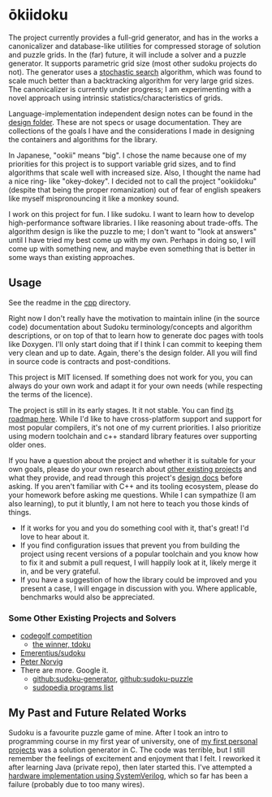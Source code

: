 # ōkiidoku

The project currently provides a full-grid generator, and has in the works a canonicalizer and database-like utilities for compressed storage of solution and puzzle grids. In the (far) future, it will include a solver and a puzzle generator. It supports parametric grid size (most other sudoku projects do not). The generator uses a [stochastic search](https://en.wikipedia.org/wiki/Sudoku_solving_algorithms#Stochastic_search_/_optimization_methods) algorithm, which was found to scale much better than a backtracking algorithm for very large grid sizes. The canonicalizer is currently under progress; I am experimenting with a novel approach using intrinsic statistics/characteristics of grids.

Language-implementation independent design notes can be found in the [design folder](./writings/design/). These are not specs or usage documentation. They are collections of the goals I have and the considerations I made in designing the containers and algorithms for the library.

In Japanese, "ookii" means "big". I chose the name because one of my priorities for this project is to support variable grid sizes, and to find algorithms that scale well with increased size. Also, I thought the name had a nice ring- like "okey-dokey". I decided not to call the project "ookiidoku" (despite that being the proper romanization) out of fear of english speakers like myself mispronouncing it like a monkey sound.

I work on this project for fun. I like sudoku. I want to learn how to develop high-performance software libraries. I like reasoning about trade-offs. The algorithm design is like the puzzle to me; I don't want to "look at answers" until I have tried my best come up with my own. Perhaps in doing so, I will come up with something new, and maybe even something that is better in some ways than existing approaches.

## Usage

See the readme in the [cpp](./cpp/readme.md) directory.

Right now I don't really have the motivation to maintain inline (in the source code) documentation about Sudoku terminology/concepts and algorithm descriptions, or on top of that to learn how to generate doc pages with tools like Doxygen. I'll only start doing that if I think I can commit to keeping them very clean and up to date. Again, there's the design folder. All you will find in source code is contracts and post-conditions.

This project is MIT licensed. If something does not work for you, you can always do your own work and adapt it for your own needs (while respecting the terms of the licence).

The project is still in its early stages. It it not stable. You can find [its roadmap here](./cpp/TODO.md). While I'd like to have cross-platform support and support for most popular compilers, it's not one of my current priorities. I also prioritize using modern toolchain and c++ standard library features over supporting older ones.

If you have a question about the project and whether it is suitable for your own goals, please do your own research about [other existing projects](#other-existing-projects-and-solvers) and what they provide, and read through this project's [design docs](./writings/design/) before asking. If you aren't familiar with C++ and its tooling ecosystem, please do your homework before asking me questions. While I can sympathize (I am also learning), to put it bluntly, I am not here to teach you those kinds of things.

- If it works for you and you do something cool with it, that's great! I'd love to hear about it.
- If you find configuration issues that prevent you from building the project using recent versions of a popular toolchain and you know how to fix it and submit a pull request, I will happily look at it, likely merge it in, and be very grateful.
- If you have a suggestion of how the library could be improved and you present a case, I will engage in discussion with you. Where applicable, benchmarks would also be appreciated.

### Some Other Existing Projects and Solvers

- [codegolf competition](https://codegolf.stackexchange.com/questions/190727/the-fastest-sudoku-solver)
  - [the winner, tdoku](https://t-dillon.github.io/tdoku/)
- [Emerentius/sudoku](https://github.com/Emerentius/sudoku)
- [Peter Norvig](https://norvig.com/sudoku.html)
- There are more. Google it.
  - [github:sudoku-generator](https://github.com/topics/sudoku-generator), [github:sudoku-puzzle](https://github.com/topics/sudoku-puzzle)
  - [sudopedia programs list](http://sudopedia.enjoysudoku.com/Sudoku_Programs.html)

## My Past and Future Related Works

Sudoku is a favourite puzzle game of mine. After I took an intro to programming course in my first year of university, one of [my first personal projects](https://github.com/david-fong/my-first-projects) was a solution generator in C. The code was terrible, but I still remember the feelings of excitement and enjoyment that I felt. I reworked it after learning Java (private repo), then later started this. I've attempted a [hardware implementation using SystemVerilog](https://github.com/david-fong/Sudoku-SV), which so far has been a failure (probably due to too many wires).

